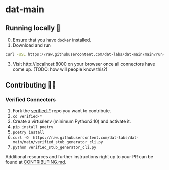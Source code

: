 # dat-main

## Running locally 🚀
0. Ensure that you have `docker` installed.
1. Download and run
 ```bash
curl -sSL https://raw.githubusercontent.com/dat-labs/dat-main/main/run-dat-platform.sh | bash -s -- --rebuild=false
```
3. Visit http://localhost:8000 on your browser once all connectors have come up. (TODO: how will people know this?)

## Contributing 🐱‍💻
### Verified Connectors
1. Fork the [verified-*](https://github.com/dat-labs?q=verified-&type=all&language=&sort=) repo you want to contribute.
2. `cd verified-*`
3. Create a virtualenv (minimum Python3.10) and activate it.
4. `pip install poetry`
5. `poetry install`
6. `curl -O  https://raw.githubusercontent.com/dat-labs/dat-main/main/verified_stub_generator_cli.py`
7. `python verified_stub_generator_cli.py`

Additional resources and further instructions right up to your PR can be found at [CONTRIBUTING.md](https://github.com/path/to/CONTRIBUTING.md).